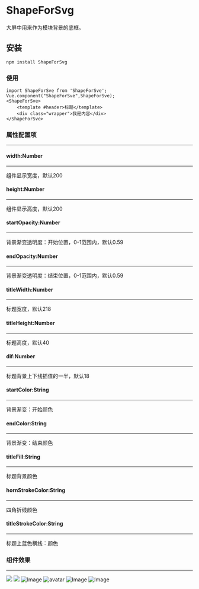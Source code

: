 # ShapeForSvg
大屏中用来作为模块背景的底框。

## 安装
```
npm install ShapeForSvg
```

### 使用
```
import ShapeForSve from 'ShapeForSve';
Vue.component("ShapeForSve",ShapeForSve);
<ShapeForSve>
	<template #header>标题</template>
	<div class="wrapper">我是内容</div>
</ShapeForSve>
```

### 属性配置项
---

#### width:Number
---
组件显示宽度，默认200

#### height:Number
---
组件显示高度，默认200

#### startOpacity:Number
---
背景渐变透明度：开始位置，0-1范围内，默认0.59

#### endOpacity:Number
---
背景渐变透明度：结束位置，0-1范围内，默认0.59

#### titleWidth:Number
---
标题宽度，默认218

#### titleHeight:Number
---
标题高度，默认40

#### dif:Number
---
标题背景上下线插值的一半，默认18

#### startColor:String
---
背景渐变：开始颜色

#### endColor:String
---
背景渐变：结束颜色

#### titleFill:String
---
标题背景颜色

#### hornStrokeColor:String
---
四角折线颜色

#### titleStrokeColor:String
---
标题上蓝色横线：颜色

### 组件效果
---
![](./src/assets/a.png)
![](a.png)
![Image](a.png)
![avatar](src/assets/a.png)
![Image](src/assets/a.png)
![Image](./src/assets/a.png)

